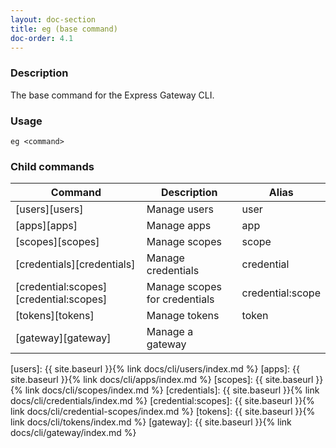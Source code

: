 ```yaml
---
layout: doc-section
title: eg (base command) 
doc-order: 4.1
---
```


### Description

The base command for the Express Gateway CLI.

### Usage

```shell
eg <command>
```

### Child commands

| Command                                | Description                   | Alias            |
| ---                                    | ---                           | ---              |
| [users][users]                         | Manage users                  | user             |
| [apps][apps]                           | Manage apps                   | app              |
| [scopes][scopes]                       | Manage scopes                 | scope            |
| [credentials][credentials]             | Manage credentials            | credential       |
| [credential:scopes][credential:scopes] | Manage scopes for credentials | credential:scope |
| [tokens][tokens]                       | Manage tokens                 | token            |
| [gateway][gateway]                     | Manage a gateway              |                  |

[users]: {{ site.baseurl }}{% link docs/cli/users/index.md %}
[apps]: {{ site.baseurl }}{% link docs/cli/apps/index.md %}
[scopes]: {{ site.baseurl }}{% link docs/cli/scopes/index.md %}
[credentials]: {{ site.baseurl }}{% link docs/cli/credentials/index.md %}
[credential:scopes]: {{ site.baseurl }}{% link docs/cli/credential-scopes/index.md %}
[tokens]: {{ site.baseurl }}{% link docs/cli/tokens/index.md %}
[gateway]: {{ site.baseurl }}{% link docs/cli/gateway/index.md %}
